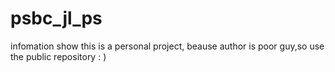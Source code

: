 # psbc_jl_ps
infomation show
this is a personal project, beause author is poor guy,so use the public repository : )
